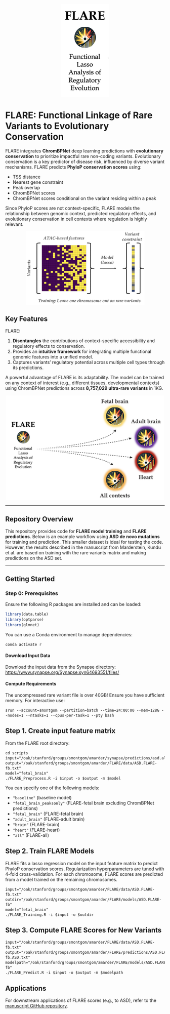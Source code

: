 <div align="center">
  <img src="img/FLARE_logo_text.png" alt="FLARE_logo_text" width="150">
</div>

# FLARE: Functional Linkage of Rare Variants to Evolutionary Conservation

FLARE integrates **ChromBPNet** deep learning predictions with **evolutionary conservation** to prioritize impactful rare non-coding variants. Evolutionary conservation is a key predictor of disease risk, influenced by diverse variant mechanisms. FLARE predicts **PhyloP conservation scores** using:

- TSS distance
- Nearest gene constraint
- Peak overlap
- ChromBPNet scores
- ChromBPNet scores conditional on the variant residing within a peak

Since PhyloP scores are not context-specific, FLARE models the relationship between genomic context, predicted regulatory effects, and evolutionary conservation in cell contexts where regulation is highly relevant.

<div align="center">
  <img src="img/FLARE_schematic_2.png" alt="FLARE Schematic2" width="375">
</div>

## Key Features

FLARE:
1. **Disentangles** the contributions of context-specific accessibility and regulatory effects to conservation.
2. Provides an **intuitive framework** for integrating multiple functional genomic features into a unified model.
3. Captures variants’ regulatory potential across multiple cell types through its predictions.

A powerful advantage of FLARE is its adaptability. The model can be trained on any context of interest (e.g., different tissues, developmental contexts) using ChromBPNet predictions across **8,757,029 ultra-rare variants** in 1KG.

<div align="center">
  <img src="img/FLARE_schematic_1.png" alt="FLARE Schematic1" width="500">
</div>

---

## Repository Overview

This repository provides code for **FLARE model training** and **FLARE predictions**. Below is an example workflow using **ASD de novo mutations** for training and prediction. This smaller dataset is ideal for testing the code. However, the results described in the manuscript from Marderstein, Kundu et al. are based on training with the rare variants matrix and making predictions on the ASD set.

---

## Getting Started

### Step 0: Prerequisites

Ensure the following R packages are installed and can be loaded:

```R
library(data.table)
library(optparse)
library(glmnet)
```

You can use a Conda environment to manage dependencies:

```
conda activate r
```

#### Download Input Data

Download the input data from the Synapse directory: https://www.synapse.org/Synapse:syn64693551/files/ 

#### Compute Requirements

The uncompressed rare variant file is over 40GB! Ensure you have sufficient memory. For interactive use:

```
srun --account=smontgom --partition=batch --time=24:00:00 --mem=128G --nodes=1 --ntasks=1 --cpus-per-task=1 --pty bash
```

## Step 1. Create input feature matrix

From the FLARE root directory:


```
cd scripts
input="/oak/stanford/groups/smontgom/amarder/synapse/predictions/asd.all_dataset.K562_bias.annot2.txt.gz"
output="/oak/stanford/groups/smontgom/amarder/FLARE/data/ASD.FLARE-fb.txt"
model="fetal_brain"
./FLARE_Preprocess.R -i $input -o $output -m $model
```

You can specify one of the following models:

- `"baseline"` (baseline model)
- `"fetal_brain_peaksonly"` (FLARE-fetal brain excluding ChromBPNet predictions)
- `"fetal_brain"` (FLARE-fetal brain)
- `"adult_brain"` (FLARE-adult brain)
- `"brain"` (FLARE-brain)
- `"heart"` (FLARE-heart)
- `"all"` (FLARE-all)

## Step 2. Train FLARE Models

FLARE fits a lasso regression model on the input feature matrix to predict PhyloP conservation scores. Regularization hyperparameters are tuned with 4-fold cross-validation. For each chromosome, FLARE scores are predicted from a model trained on the remaining chromosomes.

```
input="/oak/stanford/groups/smontgom/amarder/FLARE/data/ASD.FLARE-fb.txt"
outdir="/oak/stanford/groups/smontgom/amarder/FLARE/models/ASD.FLARE-fb"
model="fetal_brain"
./FLARE_Training.R -i $input -o $outdir
```

## Step 3. Compute FLARE Scores for New Variants

```
input="/oak/stanford/groups/smontgom/amarder/FLARE/data/ASD.FLARE-fb.txt"
output="/oak/stanford/groups/smontgom/amarder/FLARE/predictions/ASD.FLARE-fb.ASD.txt"
modelpath="/oak/stanford/groups/smontgom/amarder/FLARE/models/ASD.FLARE-fb"
./FLARE_Predict.R -i $input -o $output -m $modelpath
```

## Applications

For downstream applications of FLARE scores (e.g., to ASD), refer to the [manuscript GitHub repository](https://github.com/kundajelab/neuro-variants/).
